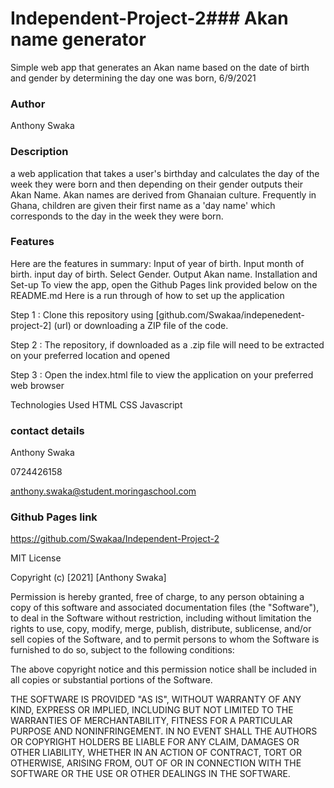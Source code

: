 # Independent-Project-2### Akan name generator

Simple web app that generates an Akan name based on the date of birth and gender by determining the day one was born, 6/9/2021

### Author

Anthony Swaka

### Description

a web application that takes a user's birthday and calculates the day of the week they were born and then depending on their gender outputs their Akan Name.
Akan names are derived from Ghanaian culture. Frequently in Ghana, children are given their first name as a 'day name' which corresponds to the day in the week they were born.

### Features

Here are the features in summary:
Input of year of birth.
Input month of birth.
input day of birth.
Select Gender.
Output Akan name.
Installation and Set-up
To view the app, open the Github Pages link provided below on the README.md
Here is a run through of how to set up the application

Step 1 : Clone this repository using [github.com/Swakaa/indepenedent-project-2] (url) or downloading a ZIP file of the code.

Step 2 : The repository, if downloaded as a .zip file will need to be extracted on your preferred location and opened

Step 3 : Open the index.html file to view the application on your preferred web browser

Technologies Used
HTML
CSS
Javascript

### contact details

Anthony Swaka

0724426158

anthony.swaka@student.moringaschool.com

### Github Pages link

https://github.com/Swakaa/Independent-Project-2

MIT License

Copyright (c) [2021] [Anthony Swaka]

Permission is hereby granted, free of charge, to any person obtaining a copy
of this software and associated documentation files (the "Software"), to deal
in the Software without restriction, including without limitation the rights
to use, copy, modify, merge, publish, distribute, sublicense, and/or sell
copies of the Software, and to permit persons to whom the Software is
furnished to do so, subject to the following conditions:

The above copyright notice and this permission notice shall be included in all
copies or substantial portions of the Software.

THE SOFTWARE IS PROVIDED "AS IS", WITHOUT WARRANTY OF ANY KIND, EXPRESS OR
IMPLIED, INCLUDING BUT NOT LIMITED TO THE WARRANTIES OF MERCHANTABILITY,
FITNESS FOR A PARTICULAR PURPOSE AND NONINFRINGEMENT. IN NO EVENT SHALL THE
AUTHORS OR COPYRIGHT HOLDERS BE LIABLE FOR ANY CLAIM, DAMAGES OR OTHER
LIABILITY, WHETHER IN AN ACTION OF CONTRACT, TORT OR OTHERWISE, ARISING FROM,
OUT OF OR IN CONNECTION WITH THE SOFTWARE OR THE USE OR OTHER DEALINGS IN THE
SOFTWARE.
